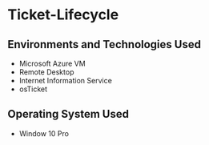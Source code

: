 # Ticket-Lifecycle


## Environments and Technologies Used
  - Microsoft Azure VM
  - Remote Desktop
  - Internet Information Service
  - osTicket

## Operating System Used
  - Window 10 Pro

